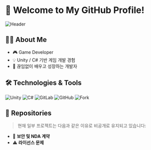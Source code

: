 # 👋 Welcome to My GitHub Profile!

![Header](https://capsule-render.vercel.app/api?type=waving&color=auto&height=200&section=header&text=GitHub%20Profile&fontSize=40)

## 🧑‍💻 About Me
- 🎮 Game Developer
- 💡 Unity / C# 기반 게임 개발 경험
- 🧠 끊임없이 배우고 성장하는 개발자

## 🛠️ Technologies & Tools
![Unity](https://img.shields.io/badge/Unity-000000?style=for-the-badge&logo=unity&logoColor=white)
![C#](https://img.shields.io/badge/C%23-239120?style=for-the-badge&logo=c-sharp&logoColor=white)
![GitLab](https://img.shields.io/badge/GitLab-FC6D26?style=for-the-badge&logo=gitlab&logoColor=white)
![GitHub](https://img.shields.io/badge/GitHub-181717?style=for-the-badge&logo=github&logoColor=white)
![Fork](https://img.shields.io/badge/Fork-795548?style=for-the-badge&logo=git&logoColor=white)

## 📁 Repositories
> 현재 일부 프로젝트는 다음과 같은 이유로 비공개로 유지되고 있습니다:
- 🔐 **보안 및 NDA 계약**
- ⚠️ **라이선스 문제**
